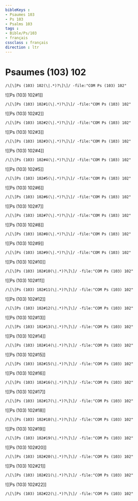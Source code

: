 ```yaml
---
bibleKeys : 
- Psaumes 103
- Ps 103
- Psalms 103
tags : 
- Bible/Ps/103
- français
cssclass : français
direction : ltr
---
```


# Psaumes (103) 102

```query
/\[\[Ps (103) 102(\|.*)?\]\]/ -file:"COM Ps (103) 102"
```



![[Ps (103) 102#1]]

```query
/\[\[Ps (103) 102#1(\|.*)?\]\]/ -file:"COM Ps (103) 102"
```

![[Ps (103) 102#2]]

```query
/\[\[Ps (103) 102#2(\|.*)?\]\]/ -file:"COM Ps (103) 102"
```

![[Ps (103) 102#3]]

```query
/\[\[Ps (103) 102#3(\|.*)?\]\]/ -file:"COM Ps (103) 102"
```

![[Ps (103) 102#4]]

```query
/\[\[Ps (103) 102#4(\|.*)?\]\]/ -file:"COM Ps (103) 102"
```

![[Ps (103) 102#5]]

```query
/\[\[Ps (103) 102#5(\|.*)?\]\]/ -file:"COM Ps (103) 102"
```

![[Ps (103) 102#6]]

```query
/\[\[Ps (103) 102#6(\|.*)?\]\]/ -file:"COM Ps (103) 102"
```

![[Ps (103) 102#7]]

```query
/\[\[Ps (103) 102#7(\|.*)?\]\]/ -file:"COM Ps (103) 102"
```

![[Ps (103) 102#8]]

```query
/\[\[Ps (103) 102#8(\|.*)?\]\]/ -file:"COM Ps (103) 102"
```

![[Ps (103) 102#9]]

```query
/\[\[Ps (103) 102#9(\|.*)?\]\]/ -file:"COM Ps (103) 102"
```

![[Ps (103) 102#10]]

```query
/\[\[Ps (103) 102#10(\|.*)?\]\]/ -file:"COM Ps (103) 102"
```

![[Ps (103) 102#11]]

```query
/\[\[Ps (103) 102#11(\|.*)?\]\]/ -file:"COM Ps (103) 102"
```

![[Ps (103) 102#12]]

```query
/\[\[Ps (103) 102#12(\|.*)?\]\]/ -file:"COM Ps (103) 102"
```

![[Ps (103) 102#13]]

```query
/\[\[Ps (103) 102#13(\|.*)?\]\]/ -file:"COM Ps (103) 102"
```

![[Ps (103) 102#14]]

```query
/\[\[Ps (103) 102#14(\|.*)?\]\]/ -file:"COM Ps (103) 102"
```

![[Ps (103) 102#15]]

```query
/\[\[Ps (103) 102#15(\|.*)?\]\]/ -file:"COM Ps (103) 102"
```

![[Ps (103) 102#16]]

```query
/\[\[Ps (103) 102#16(\|.*)?\]\]/ -file:"COM Ps (103) 102"
```

![[Ps (103) 102#17]]

```query
/\[\[Ps (103) 102#17(\|.*)?\]\]/ -file:"COM Ps (103) 102"
```

![[Ps (103) 102#18]]

```query
/\[\[Ps (103) 102#18(\|.*)?\]\]/ -file:"COM Ps (103) 102"
```

![[Ps (103) 102#19]]

```query
/\[\[Ps (103) 102#19(\|.*)?\]\]/ -file:"COM Ps (103) 102"
```

![[Ps (103) 102#20]]

```query
/\[\[Ps (103) 102#20(\|.*)?\]\]/ -file:"COM Ps (103) 102"
```

![[Ps (103) 102#21]]

```query
/\[\[Ps (103) 102#21(\|.*)?\]\]/ -file:"COM Ps (103) 102"
```

![[Ps (103) 102#22]]

```query
/\[\[Ps (103) 102#22(\|.*)?\]\]/ -file:"COM Ps (103) 102"
```

